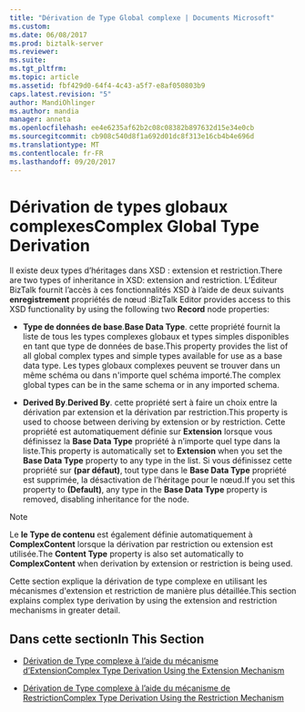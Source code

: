 ```yaml
---
title: "Dérivation de Type Global complexe | Documents Microsoft"
ms.custom: 
ms.date: 06/08/2017
ms.prod: biztalk-server
ms.reviewer: 
ms.suite: 
ms.tgt_pltfrm: 
ms.topic: article
ms.assetid: fbf429d0-64f4-4c43-a5f7-e8af050803b9
caps.latest.revision: "5"
author: MandiOhlinger
ms.author: mandia
manager: anneta
ms.openlocfilehash: ee4e6235af62b2c08c08382b897632d15e34e0cb
ms.sourcegitcommit: cb908c540d8f1a692d01dc8f313e16cb4b4e696d
ms.translationtype: MT
ms.contentlocale: fr-FR
ms.lasthandoff: 09/20/2017
---
```

# <a name="complex-global-type-derivation"></a><span data-ttu-id="925d8-102">Dérivation de types globaux complexes</span><span class="sxs-lookup"><span data-stu-id="925d8-102">Complex Global Type Derivation</span></span>
<span data-ttu-id="925d8-103">Il existe deux types d’héritages dans XSD : extension et restriction.</span><span class="sxs-lookup"><span data-stu-id="925d8-103">There are two types of inheritance in XSD: extension and restriction.</span></span> <span data-ttu-id="925d8-104">L’Éditeur BizTalk fournit l’accès à ces fonctionnalités XSD à l’aide de deux suivants **enregistrement** propriétés de nœud :</span><span class="sxs-lookup"><span data-stu-id="925d8-104">BizTalk Editor provides access to this XSD functionality by using the following two **Record** node properties:</span></span>  
  
-   <span data-ttu-id="925d8-105">**Type de données de base**.</span><span class="sxs-lookup"><span data-stu-id="925d8-105">**Base Data Type**.</span></span> <span data-ttu-id="925d8-106">cette propriété fournit la liste de tous les types complexes globaux et types simples disponibles en tant que type de données de base.</span><span class="sxs-lookup"><span data-stu-id="925d8-106">This property provides the list of all global complex types and simple types available for use as a base data type.</span></span> <span data-ttu-id="925d8-107">Les types globaux complexes peuvent se trouver dans un même schéma ou dans n'importe quel schéma importé.</span><span class="sxs-lookup"><span data-stu-id="925d8-107">The complex global types can be in the same schema or in any imported schema.</span></span>  
  
-   <span data-ttu-id="925d8-108">**Derived By**.</span><span class="sxs-lookup"><span data-stu-id="925d8-108">**Derived By**.</span></span> <span data-ttu-id="925d8-109">cette propriété sert à faire un choix entre la dérivation par extension et la dérivation par restriction.</span><span class="sxs-lookup"><span data-stu-id="925d8-109">This property is used to choose between deriving by extension or by restriction.</span></span> <span data-ttu-id="925d8-110">Cette propriété est automatiquement définie sur **Extension** lorsque vous définissez la **Base Data Type** propriété à n’importe quel type dans la liste.</span><span class="sxs-lookup"><span data-stu-id="925d8-110">This property is automatically set to **Extension** when you set the **Base Data Type** property to any type in the list.</span></span> <span data-ttu-id="925d8-111">Si vous définissez cette propriété sur **(par défaut)**, tout type dans le **Base Data Type** propriété est supprimée, la désactivation de l’héritage pour le nœud.</span><span class="sxs-lookup"><span data-stu-id="925d8-111">If you set this property to **(Default)**, any type in the **Base Data Type** property is removed, disabling inheritance for the node.</span></span>  
  
> [!NOTE]
>  <span data-ttu-id="925d8-112">Le **le Type de contenu** est également définie automatiquement à **ComplexContent** lorsque la dérivation par restriction ou extension est utilisée.</span><span class="sxs-lookup"><span data-stu-id="925d8-112">The **Content Type** property is also set automatically to **ComplexContent** when derivation by extension or restriction is being used.</span></span>  
  
 <span data-ttu-id="925d8-113">Cette section explique la dérivation de type complexe en utilisant les mécanismes d'extension et restriction de manière plus détaillée.</span><span class="sxs-lookup"><span data-stu-id="925d8-113">This section explains complex type derivation by using the extension and restriction mechanisms in greater detail.</span></span>  
  
## <a name="in-this-section"></a><span data-ttu-id="925d8-114">Dans cette section</span><span class="sxs-lookup"><span data-stu-id="925d8-114">In This Section</span></span>  
  
-   [<span data-ttu-id="925d8-115">Dérivation de Type complexe à l’aide du mécanisme d’Extension</span><span class="sxs-lookup"><span data-stu-id="925d8-115">Complex Type Derivation Using the Extension Mechanism</span></span>](../core/complex-type-derivation-using-the-extension-mechanism.md)  
  
-   [<span data-ttu-id="925d8-116">Dérivation de Type complexe à l’aide du mécanisme de Restriction</span><span class="sxs-lookup"><span data-stu-id="925d8-116">Complex Type Derivation Using the Restriction Mechanism</span></span>](../core/complex-type-derivation-using-the-restriction-mechanism.md)